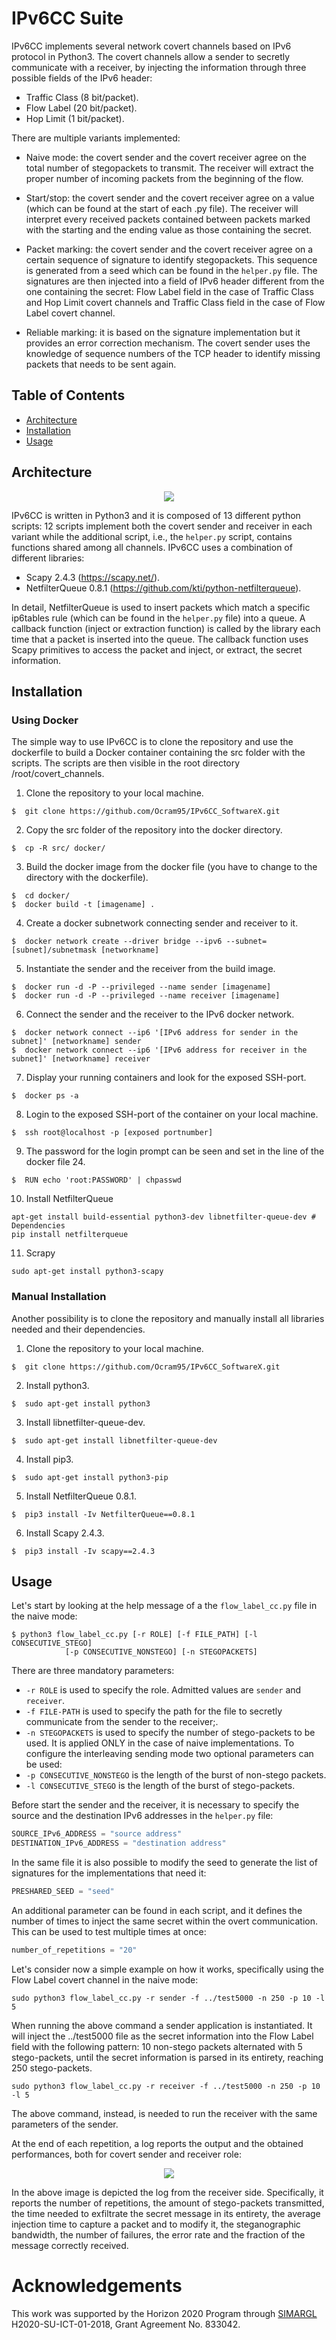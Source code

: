# IPv6CC Suite
IPv6CC implements several network covert channels based on IPv6 protocol in Python3. The covert channels allow a sender to secretly communicate
with a receiver, by injecting the information through three possible fields of the IPv6 header:

- Traffic Class (8 bit/packet).
- Flow Label (20 bit/packet).
- Hop Limit (1 bit/packet).

There are multiple variants implemented:
- Naive mode: the covert sender and the covert receiver agree on the total number of stegopackets to transmit. The receiver will extract the proper number of incoming 
packets from the beginning of the flow.

- Start/stop: the covert sender and the covert receiver agree on a value (which can be found at the start of each .py file). 
The receiver will interpret every received packets contained between packets marked with the starting and the ending value
as those containing the secret.
- Packet marking: the covert sender and the covert receiver agree on a certain sequence of signature to identify stegopackets.
This sequence is generated from a seed which can be found in the  ```helper.py``` file. The signatures are then injected into a field of IPv6 header
different from the one containing the secret: Flow Label field in the case of Traffic Class and Hop Limit covert channels and Traffic Class field
in the case of Flow Label covert channel.
- Reliable marking: it is based on the signature implementation but it provides an error correction mechanism. The covert sender uses 
the knowledge of sequence numbers of the TCP header to identify missing packets that needs to be sent again. 

## Table of Contents

- [Architecture](#architecture)
- [Installation](#installation)
- [Usage](#usage)

## Architecture
<p align="center">
  <img src="https://github.com/Ocram95/IPV6CC_SoftwareX/blob/main/docs/architecture/softarch.png" />
</p>

IPv6CC is written in Python3 and it is composed of 13 different python scripts: 12 scripts implement both the covert sender and receiver in each variant while 
the additional script, i.e., the ```helper.py``` script, contains functions shared among all channels.
IPv6CC uses a combination of different libraries:
- Scapy 2.4.3 (https://scapy.net/).
- NetfilterQueue 0.8.1 (https://github.com/kti/python-netfilterqueue).

In detail, NetfilterQueue is used to insert packets which match a specific ip6tables rule (which can be found in the ```helper.py``` file) into a queue. 
A callback function (inject or extraction function) is called by the library each time that a packet is inserted into the queue. The callback function 
uses Scapy primitives to access the packet and inject, or extract, the secret information.


## Installation

### Using Docker
The simple way to use IPv6CC is to clone the repository and use the dockerfile to build a Docker container containing the src folder with the scripts. The scripts are then visible in the root directory /root/covert_channels.

1. Clone the repository to your local machine.
```
$  git clone https://github.com/Ocram95/IPv6CC_SoftwareX.git
```
2. Copy the src folder of the repository into the docker directory.
```
$  cp -R src/ docker/
```
3. Build the docker image from the docker file (you have to change to the directory with the dockerfile).
```	
$  cd docker/
$  docker build -t [imagename] .
```
4. Create a docker subnetwork connecting sender and receiver to it. 
```
$  docker network create --driver bridge --ipv6 --subnet=[subnet]/subnetmask [networkname]
```
5. Instantiate the sender and the receiver from the build image.
```
$  docker run -d -P --privileged --name sender [imagename]
$  docker run -d -P --privileged --name receiver [imagename]
```
6. Connect the sender and the receiver to the IPv6 docker network.
```
$  docker network connect --ip6 '[IPv6 address for sender in the subnet]' [networkname] sender
$  docker network connect --ip6 '[IPv6 address for receiver in the subnet]' [networkname] receiver
```
7. Display your running containers and look for the exposed SSH-port.
```
$  docker ps -a
```
8. Login to the exposed SSH-port  of the container on your local machine.
```
$  ssh root@localhost -p [exposed portnumber]
```
9. The password for the login prompt can be seen and set in the line of the docker file 24.
```
$  RUN echo 'root:PASSWORD' | chpasswd
```

10. Install NetfilterQueue
```
apt-get install build-essential python3-dev libnetfilter-queue-dev # Dependencies
pip install netfilterqueue
```

11. Scrapy
```
sudo apt-get install python3-scapy
```

### Manual Installation
Another possibility is to clone the repository and manually install all libraries needed and their dependencies.

1. Clone the repository to your local machine.
```
$  git clone https://github.com/Ocram95/IPv6CC_SoftwareX.git
```
2. Install python3.
```
$  sudo apt-get install python3
```
3. Install libnetfilter-queue-dev.
```
$  sudo apt-get install libnetfilter-queue-dev 
```
4. Install pip3.
```
$  sudo apt-get install python3-pip
```
5. Install NetfilterQueue 0.8.1.
```
$  pip3 install -Iv NetfilterQueue==0.8.1
```
6. Install Scapy 2.4.3.
```
$  pip3 install -Iv scapy==2.4.3
```

## Usage
Let's start by looking at the help message of a the ```flow_label_cc.py``` file in the naive mode:

```
$ python3 flow_label_cc.py [-r ROLE] [-f FILE_PATH] [-l CONSECUTIVE_STEGO]    
			[-p CONSECUTIVE_NONSTEGO] [-n STEGOPACKETS]
```
There are three mandatory parameters: 
- ```-r ROLE``` is used to specify the role. Admitted values are ```sender``` and ```receiver```.
- ```-f FILE-PATH``` is used to specify the path for the file to secretly communicate from the sender to the receiver;.
- ```-n STEGOPACKETS``` is used to specify the number of stego-packets to be used. It is applied ONLY in the case
of naive implementations.
To configure the interleaving sending mode two optional parameters can be used:
- ```-p CONSECUTIVE_NONSTEGO``` is the length of the burst of non-stego packets.
- ```-l CONSECUTIVE_STEGO``` is the length of the burst of stego-packets.  

Before start the sender and the receiver, it is necessary to specify the source and the destination IPv6 addresses in the ```helper.py``` file: <br/>
```python
SOURCE_IPv6_ADDRESS = "source address"
DESTINATION_IPv6_ADDRESS = "destination address"
```
In the same file it is also possible to modify the seed to generate the list of signatures for the implementations that need it: <br/>
```python
PRESHARED_SEED = "seed"
```
An additional parameter can be found in each script, and it defines the number of times to inject the same secret within the overt communication. This can be used
to test multiple times at once:
```python
number_of_repetitions = "20"
```

Let's consider now a simple example on how it works, specifically using the Flow Label covert channel in the naive mode: <br/>

```sudo python3 flow_label_cc.py -r sender -f ../test5000 -n 250 -p 10 -l 5``` <br/>

When running the above command a sender application is instantiated. It will inject the ../test5000 file as the secret information into
the Flow Label field with the following pattern: 10 non-stego packets alternated with 5 stego-packets, until the secret information is parsed in its
entirety, reaching 250 stego-packets. <br/>

```sudo python3 flow_label_cc.py -r receiver -f ../test5000 -n 250 -p 10 -l 5``` <br/>

The above command, instead, is needed to run the receiver with the same parameters of the sender.

At the end of each repetition, a log reports the output and the obtained performances, both for covert sender and receiver role:

<p align="center">
  <img src="https://github.com/Ocram95/IPV6CC_SoftwareX/blob/main/docs/logs/analysis_receiver.png" />
</p>

In the above image is depicted the log from the receiver side. Specifically, it reports the number of repetitions, the amount of stego-packets transmitted,
the time needed to exfiltrate the secret message in its entirety, the average injection time to capture a packet and to modify it, the steganographic bandwidth, 
the number of failures, the error rate and the fraction of the message correctly received.

# Acknowledgements 
This work was supported by the Horizon 2020 Program through [SIMARGL](https://simargl.eu/) H2020-SU-ICT-01-2018, Grant Agreement No. 833042.
